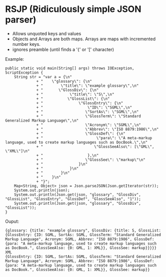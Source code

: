 # RSJP (Ridiculously simple JSON parser)

- Allows unquoted keys and values
- Objects and Arrays are both maps. Arrays are maps with incremented number keys.
- ignores preamble (until finds a '{' or '[' character)


Example:

    public static void main(String[] args) throws IOException, ScriptException {
		String str = "var a = {\n"
				  + "    \"glossary\": {\n"
				  + "        \"title\": \"example glossary\",\n"
				  + "		\"GlossDiv\": {\n"
				  + "            \"title\": \"S\",\n"
				  + "			\"GlossList\": {\n"
				  + "                \"GlossEntry\": {\n"
				  + "                    \"ID\": \"SGML\",\n"
				  + "					\"SortAs\": \"SGML\",\n"
				  + "					\"GlossTerm\": \"Standard Generalized Markup Language\",\n"
				  + "					\"Acronym\": \"SGML\",\n"
				  + "					\"Abbrev\": \"ISO 8879:1986\",\n"
				  + "					\"GlossDef\": {\n"
				  + "                        \"para\": \"A meta-markup language, used to create markup languages such as DocBook.\",\n"
				  + "						\"GlossSeeAlso\": [\"GML\", \"XML\"]\n"
				  + "                    },\n"
				  + "					\"GlossSee\": \"markup\"\n"
				  + "                }\n"
				  + "            }\n"
				  + "        }\n"
				  + "    }\n"
				  + "}";
		Map<String, Object> json = Json.parseJSON(Json.getIterator(str));
		System.out.println(json);
		System.out.println(Json.get(json, "glossary", "GlossDiv", "GlossList", "GlossEntry", "GlossDef", "GlossSeeAlso", "1"));
		System.out.println(Json.get(json, "glossary", "GlossDiv", "GlossList"));
    }

Ouput:

    {glossary: {title: "example glossary", GlossDiv: {title: S, GlossList: {GlossEntry: {ID: SGML, SortAs: SGML, GlossTerm: "Standard Generalized Markup Language", Acronym: SGML, Abbrev: "ISO 8879:1986", GlossDef: {para: "A meta-markup language, used to create markup languages such as DocBook.", GlossSeeAlso: {0: GML, 1: XML}}, GlossSee: markup}}}}}
    XML
    {GlossEntry: {ID: SGML, SortAs: SGML, GlossTerm: "Standard Generalized Markup Language", Acronym: SGML, Abbrev: "ISO 8879:1986", GlossDef: {para: "A meta-markup language, used to create markup languages such as DocBook.", GlossSeeAlso: {0: GML, 1: XML}}, GlossSee: markup}}
